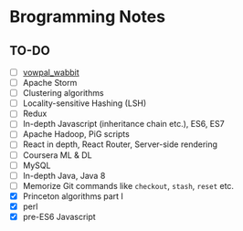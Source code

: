 # Brogramming Notes
## TO-DO
- [ ] [vowpal_wabbit](https://github.com/JohnLangford/vowpal_wabbit)
- [ ] Apache Storm
- [ ] Clustering algorithms
- [ ] Locality-sensitive Hashing (LSH)
- [ ] Redux
- [ ] In-depth Javascript (inheritance chain etc.), ES6, ES7
- [ ] Apache Hadoop, PiG scripts
- [ ] React in depth, React Router, Server-side rendering
- [ ] Coursera ML & DL
- [ ] MySQL
- [ ] In-depth Java, Java 8
- [ ] Memorize Git commands like `checkout`, `stash`, `reset` etc.
- [x] Princeton algorithms part I
- [x] perl
- [x] pre-ES6 Javascript

